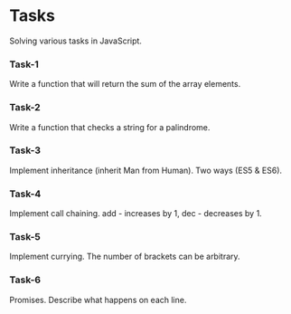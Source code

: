 # Tasks
Solving various tasks in JavaScript.

### Task-1
Write a function that will return the sum of the array elements.

### Task-2

Write a function that checks a string for a palindrome.

### Task-3

Implement inheritance (inherit Man from Human). Two ways (ES5 & ES6).

### Task-4

Implement call chaining. add - increases by 1, dec - decreases by 1.

### Task-5

Implement currying. The number of brackets can be arbitrary.

### Task-6
Promises. Describe what happens on each line.
